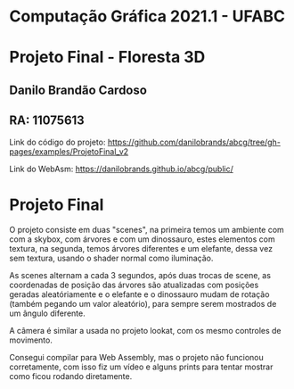 # Computação Gráfica 2021.1 - UFABC
# Projeto Final - Floresta 3D
## Danilo Brandão Cardoso
## RA: 11075613
Link do código do projeto: https://github.com/danilobrands/abcg/tree/gh-pages/examples/ProjetoFinal_v2

Link do WebAsm: https://danilobrands.github.io/abcg/public/

# Projeto Final

O projeto consiste em duas "scenes", na primeira temos um ambiente com com a skybox, com árvores e com um dinossauro, estes elementos com textura, na segunda, temos árvores diferentes e um elefante, dessa vez sem textura, usando o shader normal como iluminação.

As scenes alternam a cada 3 segundos, após duas trocas de scene, as coordenadas de posição das árvores são atualizadas com posições geradas aleatóriamente e o elefante e o dinossauro mudam de rotação (também pegando um valor aleatório), para sempre serem mostrados de um ângulo diferente.

A câmera é similar a usada no projeto lookat, com os mesmo controles de movimento.

Consegui compilar para Web Assembly, mas o projeto não funcionou corretamente, com isso fiz um vídeo e alguns prints para tentar mostrar como ficou rodando diretamente.

